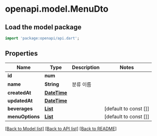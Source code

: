 # openapi.model.MenuDto

## Load the model package
```dart
import 'package:openapi/api.dart';
```

## Properties
Name | Type | Description | Notes
------------ | ------------- | ------------- | -------------
**id** | **num** |  | 
**name** | **String** | 분류 이름 | 
**createdAt** | [**DateTime**](DateTime.md) |  | 
**updatedAt** | [**DateTime**](DateTime.md) |  | 
**beverages** | [**List<Beverage>**](Beverage.md) |  | [default to const []]
**menuOptions** | [**List<MenuOption>**](MenuOption.md) |  | [default to const []]

[[Back to Model list]](../README.md#documentation-for-models) [[Back to API list]](../README.md#documentation-for-api-endpoints) [[Back to README]](../README.md)


